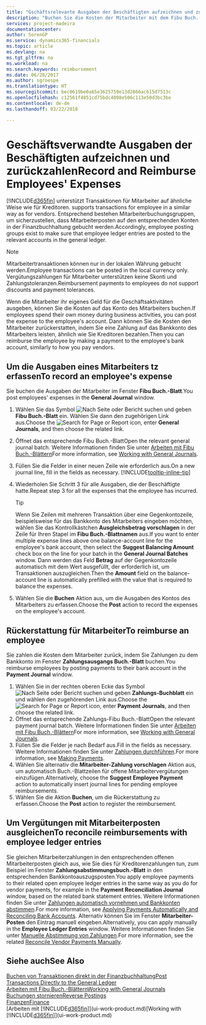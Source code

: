 ```yaml
---
title: "Gschäftsrelevante Ausgaben der Beschäftigten aufzeichnen und zurückzahlen | Microsoft Docs"
description: "Buchen Sie die Kosten der Mitarbeiter mit dem Fibu Buch.-Blatt zu dem Konto und buchen Sie später die Zahlung an das Bankkonto des Mitarbeiters, dem die geschäftsverwandten Ausgaben zurückzuerstatten sind."
services: project-madeira
documentationcenter: 
author: SorenGP
ms.service: dynamics365-financials
ms.topic: article
ms.devlang: na
ms.tgt_pltfrm: na
ms.workload: na
ms.search.keywords: reimbursement
ms.date: 06/28/2017
ms.author: sgroespe
ms.translationtype: HT
ms.sourcegitcommit: bec0619be0a65e3625759e13d2866ac615d7513c
ms.openlocfilehash: c12561f4851cd75bdc4098e506c113e50d3bc3be
ms.contentlocale: de-de
ms.lasthandoff: 03/22/2018

---
```

# <a name="record-and-reimburse-employees-expenses"></a><span data-ttu-id="2ee34-103">Geschäftsverwandte Ausgaben der Beschäftigten aufzeichnen und zurückzahlen</span><span class="sxs-lookup"><span data-stu-id="2ee34-103">Record and Reimburse Employees' Expenses</span></span>
[!INCLUDE[d365fin](includes/d365fin_md.md)]<span data-ttu-id="2ee34-104"> unterstützt Transaktionen für Mitarbeiter auf ähnliche Weise wie für Kreditoren.</span><span class="sxs-lookup"><span data-stu-id="2ee34-104"> supports transactions for employee in a similar way as for vendors.</span></span> <span data-ttu-id="2ee34-105">Entsprechend bestehen Mitarbeiterbuchungsgruppen, um sicherzustellen, dass Mitarbeiterposten auf den entsprechenden Konten in der Finanzbuchhaltung gebucht werden.</span><span class="sxs-lookup"><span data-stu-id="2ee34-105">Accordingly, employee posting groups exist to make sure that employee ledger entries are posted to the relevant accounts in the general ledger.</span></span>

> [!NOTE]  
> <span data-ttu-id="2ee34-106">Mitarbeitertransaktionen können nur in der lokalen Währung gebucht werden.</span><span class="sxs-lookup"><span data-stu-id="2ee34-106">Employee transactions can be posted in the local currency only.</span></span> <span data-ttu-id="2ee34-107">Vergütungszahlungen für Mitarbeiter unterstützen keine Skonti und Zahlungstoleranzen.</span><span class="sxs-lookup"><span data-stu-id="2ee34-107">Reimbursement payments to employees do not support discounts and payment tolerances.</span></span>

<span data-ttu-id="2ee34-108">Wenn die Mitarbeiter ihr eigenes Geld für die Geschäftsaktivitäten ausgeben, können Sie die Kosten auf das Konto des Mitarbeiters buchen.</span><span class="sxs-lookup"><span data-stu-id="2ee34-108">If employees spend their own money during business activities, you can post the expense to the employee's account.</span></span> <span data-ttu-id="2ee34-109">Dann können Sie die Kosten den Mitarbeiter zurückerstatten, indem Sie eine Zahlung auf das Bankkonto des Mitarbeiters leisten, ähnlich wie Sie Kreditoren bezahlen.</span><span class="sxs-lookup"><span data-stu-id="2ee34-109">Then you can reimburse the employee by making a payment to the employee's bank account, similarly to how you pay vendors.</span></span>

## <a name="to-record-an-employees-expense"></a><span data-ttu-id="2ee34-110">Um die Ausgaben eines Mitarbeiters tz erfassen</span><span class="sxs-lookup"><span data-stu-id="2ee34-110">To record an employee's expense</span></span>
<span data-ttu-id="2ee34-111">Sie buchen die Ausgaben der Mitarbeiter im Fenster **Fibu Buch.-Blatt**.</span><span class="sxs-lookup"><span data-stu-id="2ee34-111">You post employees' expenses in the **General Journal** window.</span></span>
1. <span data-ttu-id="2ee34-112">Wählen Sie das Symbol ![Nach Seite oder Bericht suchen](media/ui-search/search_small.png "Nach Seite oder Bericht suchen") und geben **Fibu Buch.-Blatt** ein. Wählen Sie dann den zugehörigen Link aus.</span><span class="sxs-lookup"><span data-stu-id="2ee34-112">Choose the ![Search for Page or Report](media/ui-search/search_small.png "Search for Page or Report icon") icon, enter **General Journals**, and then choose the related link.</span></span>
2. <span data-ttu-id="2ee34-113">Öffnet das entsprechende Fibu Buch.-Blatt</span><span class="sxs-lookup"><span data-stu-id="2ee34-113">Open the relevant general journal batch.</span></span> <span data-ttu-id="2ee34-114">Weitere Informationen finden Sie unter [Arbeiten mit Fibu Buch.-Blättern](ui-work-general-journals.md)</span><span class="sxs-lookup"><span data-stu-id="2ee34-114">For more information, see [Working with General Journals](ui-work-general-journals.md).</span></span>
3. <span data-ttu-id="2ee34-115">Füllen Sie die Felder in einer neuen Zeile wie erforderlich aus.</span><span class="sxs-lookup"><span data-stu-id="2ee34-115">On a new journal line, fill in the fields as necessary.</span></span> [!INCLUDE[tooltip-inline-tip](includes/tooltip-inline-tip_md.md)]    
4. <span data-ttu-id="2ee34-116">Wiederholen Sie Schritt 3 für alle Ausgaben, die der Beschäftigte hatte.</span><span class="sxs-lookup"><span data-stu-id="2ee34-116">Repeat step 3 for all the expenses that the employee has incurred.</span></span>

    > [!TIP]  
    > <span data-ttu-id="2ee34-117">Wenn Sie Zeilen mit mehreren Transaktion über eine Gegenkontozeile, beispielsweise für das Bankkonto des Mitarbeiters eingeben möchten, wählen Sie das Kontrollkästchen **Ausgleichsbetrag vorschlagen** in der Zeile für Ihren Stapel im **Fibu Buch.-Blattnamen** aus.</span><span class="sxs-lookup"><span data-stu-id="2ee34-117">If you want to enter multiple expense lines above one balance-account line for the employee's bank account, then select the **Suggest Balancing Amount** check box on the line for your batch in the **General Journal Batches** window.</span></span> <span data-ttu-id="2ee34-118">Dann werden das Feld **Betrag** auf der Gegenkontozeile automatisch mit dem Wert ausgefüllt, der erforderlich ist, um Transaktionen auszugleichen.</span><span class="sxs-lookup"><span data-stu-id="2ee34-118">Then the **Amount** field on the balance-account line is automatically prefilled with the value that is required to balance the expenses.</span></span>
5. <span data-ttu-id="2ee34-119">Wählen Sie die **Buchen** Aktion aus, um die Ausgaben des Kontos des Mitarbeiters zu erfassen.</span><span class="sxs-lookup"><span data-stu-id="2ee34-119">Choose the **Post** action to record the expenses on the employee's account.</span></span>

## <a name="to-reimburse-an-employee"></a><span data-ttu-id="2ee34-120">Rückerstattung für Mitarbeiter</span><span class="sxs-lookup"><span data-stu-id="2ee34-120">To reimburse an employee</span></span>
<span data-ttu-id="2ee34-121">Sie zahlen die Kosten dem Mitarbeiter zurück, indem Sie Zahlungen zu dem Bankkonto im Fenster **Zahlungsausgangs Buch.-Blatt** buchen.</span><span class="sxs-lookup"><span data-stu-id="2ee34-121">You reimburse employees by posting payments to their bank account in the **Payment Journal** window.</span></span>
1. <span data-ttu-id="2ee34-122">Wählen Sie in der rechten oberen Ecke das Symbol ![Nach Seite oder Bericht suchen](media/ui-search/search_small.png "Nach Seite oder Bericht suchen") und geben **Zahlungs-Buchblatt** ein und wählen den zugehörenden Link aus.</span><span class="sxs-lookup"><span data-stu-id="2ee34-122">Choose the ![Search for Page or Report](media/ui-search/search_small.png "Search for Page or Report icon") icon, enter **Payment Journals**, and then choose the related link.</span></span>
2. <span data-ttu-id="2ee34-123">Öffnet das entsprechende Zahlungs-Fibu Buch.-Blatt</span><span class="sxs-lookup"><span data-stu-id="2ee34-123">Open the relevant payment journal batch.</span></span> <span data-ttu-id="2ee34-124">Weitere Informationen finden Sie unter [Arbeiten mit Fibu Buch.-Blättern](ui-work-general-journals.md)</span><span class="sxs-lookup"><span data-stu-id="2ee34-124">For more information, see [Working with General Journals](ui-work-general-journals.md).</span></span>
3. <span data-ttu-id="2ee34-125">Füllen Sie die Felder je nach Bedarf aus.</span><span class="sxs-lookup"><span data-stu-id="2ee34-125">Fill in the fields as necessary.</span></span> <span data-ttu-id="2ee34-126">Weitere Informationen finden Sie unter [Zahlungen durchführen](payables-make-payments.md).</span><span class="sxs-lookup"><span data-stu-id="2ee34-126">For more information, see [Making Payments](payables-make-payments.md).</span></span>
4. <span data-ttu-id="2ee34-127">Wählen Sie alternativ die **Mitarbeiter-Zahlung vorschlagen** Aktion aus, um automatisch Buch.-Blattzeilen für offene Mitarbeitervergütungen einzufügen.</span><span class="sxs-lookup"><span data-stu-id="2ee34-127">Alternatively, choose the **Suggest Employee Payment** action to automatically insert journal lines for pending employee reimbursements.</span></span>
5. <span data-ttu-id="2ee34-128">Wählen Sie die Aktion **Buchen**, um die Rückerstattung zu erfassen.</span><span class="sxs-lookup"><span data-stu-id="2ee34-128">Choose the **Post** action to register the reimbursement.</span></span>  

## <a name="to-reconcile-reimbursements-with-employee-ledger-entries"></a><span data-ttu-id="2ee34-129">Um Vergütungen mit Mitarbeiterposten ausgleichen</span><span class="sxs-lookup"><span data-stu-id="2ee34-129">To reconcile reimbursements with employee ledger entries</span></span>
<span data-ttu-id="2ee34-130">Sie gleichen Mitarbeiterzahlungen in den entsprechenden offenen Mitarbeiterposten gleich aus, wie Sie dies für Kreditorenzahlungen tun, zum Beispiel im Fenster **Zahlungsabstimmungsbuch.-Blatt** in den entsprechenden Bankkontoauszugsposten.</span><span class="sxs-lookup"><span data-stu-id="2ee34-130">You apply employee payments to their related open employee ledger entries in the same way as you do for vendor payments, for example in the **Payment Reconciliation Journal** window, based on the related bank statement entries.</span></span> <span data-ttu-id="2ee34-131">Weitere Informationen finden Sie unter [Zahlungen automatisch vornehmen und Bankkonten abstimmen](receivables-apply-payments-auto-reconcile-bank-accounts.md).</span><span class="sxs-lookup"><span data-stu-id="2ee34-131">For more information, see [Applying Payments Automatically and Reconciling Bank Accounts](receivables-apply-payments-auto-reconcile-bank-accounts.md).</span></span> <span data-ttu-id="2ee34-132">Alternativ können Sie im Fenster **Mitarbeiter-Posten** den Eintrag manuell eingeben.</span><span class="sxs-lookup"><span data-stu-id="2ee34-132">Alternatively, you can apply manually in the **Employee Ledger Entries** window.</span></span> <span data-ttu-id="2ee34-133">Weitere Informationen finden Sie unter [Manuelle Abstimmung von Zahlungen](payables-how-apply-purchase-transactions-manually.md).</span><span class="sxs-lookup"><span data-stu-id="2ee34-133">For more information, see the related [Reconcile Vendor Payments Manually](payables-how-apply-purchase-transactions-manually.md).</span></span>  

## <a name="see-also"></a><span data-ttu-id="2ee34-134">Siehe auch</span><span class="sxs-lookup"><span data-stu-id="2ee34-134">See Also</span></span>
[<span data-ttu-id="2ee34-135">Buchen von Transaktionen direkt in der Finanzbuchhaltung</span><span class="sxs-lookup"><span data-stu-id="2ee34-135">Post Transactions Directly to the General Ledger</span></span>](finance-how-post-transactions-directly.md)  
[<span data-ttu-id="2ee34-136">Arbeiten mit Fibu Buch.-Blättern</span><span class="sxs-lookup"><span data-stu-id="2ee34-136">Working with General Journals</span></span>](ui-work-general-journals.md)  
[<span data-ttu-id="2ee34-137">Buchungen stornieren</span><span class="sxs-lookup"><span data-stu-id="2ee34-137">Reverse Postings</span></span>](finance-how-reverse-journal-posting.md)  
[<span data-ttu-id="2ee34-138">Finanzen</span><span class="sxs-lookup"><span data-stu-id="2ee34-138">Finance</span></span>](finance.md)  
<span data-ttu-id="2ee34-139">[Arbeiten mit [!INCLUDE[d365fin](includes/d365fin_md.md)]](ui-work-product.md)</span><span class="sxs-lookup"><span data-stu-id="2ee34-139">[Working with [!INCLUDE[d365fin](includes/d365fin_md.md)]](ui-work-product.md)</span></span>  

